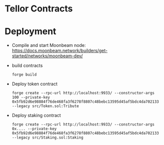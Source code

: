 # Tellor Contracts

# Deployment
- Compile and start Moonbeam node: https://docs.moonbeam.network/builders/get-started/networks/moonbeam-dev/

- build contracts
    ```
    forge build
    ```
- Deploy token contract
    ```
    forge create --rpc-url http://localhost:9933/ --constructor-args 100 --private-key 0x5fb92d6e98884f76de468fa3f6278f8807c48bebc13595d45af5bdc4da702133 --legacy src/Token.sol:Tribute
    ```

- Deploy staking contract
    ```
    forge create --rpc-url http://localhost:9933/ --constructor-args 0x.... --private-key 0x5fb92d6e98884f76de468fa3f6278f8807c48bebc13595d45af5bdc4da702133 --legacy src/Staking.sol:Staking
    ```
